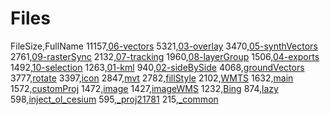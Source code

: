 # Files

FileSize,FullName
   11157,[06-vectors](./06-vectors.js)
    5321,[03-overlay](./03-overlay.js)
    3470,[05-synthVectors](./05-synthvectors.js)
    2761,[09-rasterSync](./09-rastersync.js)
    2132,[07-tracking](./07-tracking.js)
    1960,[08-layerGroup](./08-layer-group.js)
    1506,[04-exports](./04-exports.js)
    1492,[10-selection](./10-selection.js)
    1263,[01-kml](./01-kml.js)
     940,[02-sideBySide](./02-sidebyside.js)
    4068,[groundVectors](./groundvectors.js)
    3777,[rotate](./rotate.js)
    3397,[icon](./icon-position.js)
    2847,[mvt](./mvt.js)
    2782,[fillStyle](./fillstyle.js)
    2102,[WMTS](./wmts.js)
    1632,[main](./main.js)
    1572,[customProj](./customProj.js)
    1472,[image](./image-static.js)
    1427,[imageWMS](./imageWMS.js)
    1232,[Bing](./bing.js)
     874,[lazy](./lazy.js)
     598,[inject_ol_cesium](./inject_ol_cesium.js)
     595,[_proj21781](./_proj21781.js)
     215,[_common](./_common.private.js)
